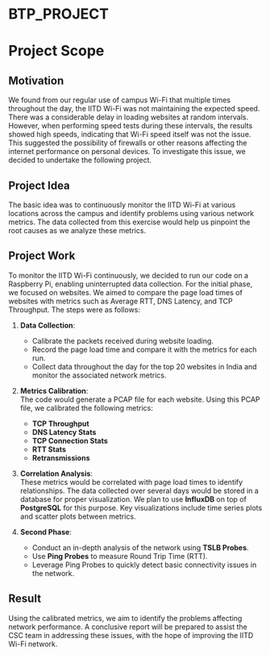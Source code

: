 # BTP_PROJECT
# Project Scope

## Motivation  
We found from our regular use of campus Wi-Fi that multiple times throughout the day, the IITD Wi-Fi was not maintaining the expected speed. There was a considerable delay in loading websites at random intervals. However, when performing speed tests during these intervals, the results showed high speeds, indicating that Wi-Fi speed itself was not the issue. This suggested the possibility of firewalls or other reasons affecting the internet performance on personal devices. To investigate this issue, we decided to undertake the following project.

## Project Idea  
The basic idea was to continuously monitor the IITD Wi-Fi at various locations across the campus and identify problems using various network metrics. The data collected from this exercise would help us pinpoint the root causes as we analyze these metrics.

## Project Work  

To monitor the IITD Wi-Fi continuously, we decided to run our code on a Raspberry Pi, enabling uninterrupted data collection. For the initial phase, we focused on websites. We aimed to compare the page load times of websites with metrics such as Average RTT, DNS Latency, and TCP Throughput. The steps were as follows:  

1. **Data Collection**:  
   - Calibrate the packets received during website loading.  
   - Record the page load time and compare it with the metrics for each run.  
   - Collect data throughout the day for the top 20 websites in India and monitor the associated network metrics.

2. **Metrics Calibration**:  
   The code would generate a PCAP file for each website. Using this PCAP file, we calibrated the following metrics:  
   - **TCP Throughput**  
   - **DNS Latency Stats**  
   - **TCP Connection Stats**  
   - **RTT Stats**  
   - **Retransmissions**  

3. **Correlation Analysis**:  
   These metrics would be correlated with page load times to identify relationships. The data collected over several days would be stored in a database for proper visualization. We plan to use **InfluxDB** on top of **PostgreSQL** for this purpose. Key visualizations include time series plots and scatter plots between metrics.

4. **Second Phase**:  
   - Conduct an in-depth analysis of the network using **TSLB Probes**.  
   - Use **Ping Probes** to measure Round Trip Time (RTT).  
   - Leverage Ping Probes to quickly detect basic connectivity issues in the network.

## Result  
Using the calibrated metrics, we aim to identify the problems affecting network performance. A conclusive report will be prepared to assist the CSC team in addressing these issues, with the hope of improving the IITD Wi-Fi network.  
